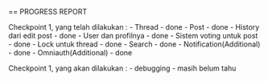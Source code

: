== PROGRESS REPORT

Checkpoint 1, yang telah dilakukan :
    - Thread - done
    - Post - done
    - History dari edit post - done
    - User dan profilnya - done
    - Sistem voting untuk post - done
    - Lock untuk thread - done
    - Search - done
    - Notification(Additional) - done
    - Omniauth(Additional) - done

Checkpoint 1, yang akan dilakukan :
    - debugging
    - masih belum tahu
